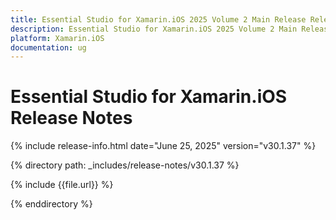 ```yaml
---
title: Essential Studio for Xamarin.iOS 2025 Volume 2 Main Release Release Notes  
description: Essential Studio for Xamarin.iOS 2025 Volume 2 Main Release Release Notes  
platform: Xamarin.iOS
documentation: ug
---
```


# Essential Studio for Xamarin.iOS  Release Notes  

{% include release-info.html date="June 25, 2025"  version="v30.1.37" %}

{% directory path: _includes/release-notes/v30.1.37 %}

{% include {{file.url}} %}

{% enddirectory %}